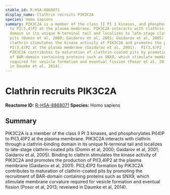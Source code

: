 ```yaml
---
stable_id: R-HSA-8868071
display_name: Clathrin recruits PIK3C2A
species: Homo sapiens
summary: PIK3C2A is a member of the class II PI 3 kinases, and phosphorylates PI(4)P
  to PI(3,4)P2 at the plasma membrane. PIK3C2A interacts with clathrin through a clathrin-binding
  domain in its unique N-terminal tail and localizes to late-stage clathrin-coated
  pits (Domin et al, 2000; Gaidarov et al, 2001; Gaidarov et al, 2005).  Binding to
  clathrin stimulates the kinase activity of PIK3C2A and promotes the production of
  PI(3,4)P2 at the plasma membrane (Gaidarov et al, 2001).  PI(3,4)P2 formation by
  PIK3C2A contributes to maturation of clathrin-coated pits by promoting the recruitment
  of BAR-domain containing proteins such as SNX9, which stimulate membrane curvature
  required for vesicle formation and eventual fission (Posor et al, 2013; reveiwed
  in Daumke et al, 2014).
---
```


# Clathrin recruits PIK3C2A
**Reactome ID:** [R-HSA-8868071](https://reactome.org/content/detail/R-HSA-8868071)
**Species:** Homo sapiens

## Summary

PIK3C2A is a member of the class II PI 3 kinases, and phosphorylates PI(4)P to PI(3,4)P2 at the plasma membrane. PIK3C2A interacts with clathrin through a clathrin-binding domain in its unique N-terminal tail and localizes to late-stage clathrin-coated pits (Domin et al, 2000; Gaidarov et al, 2001; Gaidarov et al, 2005).  Binding to clathrin stimulates the kinase activity of PIK3C2A and promotes the production of PI(3,4)P2 at the plasma membrane (Gaidarov et al, 2001).  PI(3,4)P2 formation by PIK3C2A contributes to maturation of clathrin-coated pits by promoting the recruitment of BAR-domain containing proteins such as SNX9, which stimulate membrane curvature required for vesicle formation and eventual fission (Posor et al, 2013; reveiwed in Daumke et al, 2014).
